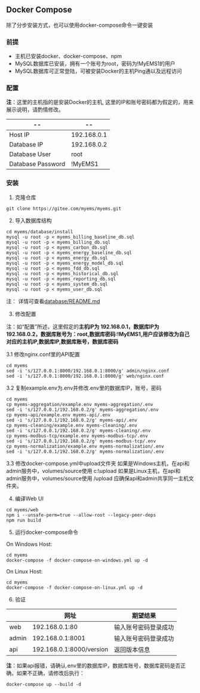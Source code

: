 ## Docker Compose
除了分步安装方式，也可以使用docker-compose命令一键安装

### 前提

- 主机已安装docker、docker-compose、npm
- MySQL数据库已安装，拥有一个账号为root，密码为!MyEMS1的用户
- MySQL数据库可正常登陆，可被安装Docker的主机Ping通以及远程访问

### 配置

**注**：这里的主机指的是安装Docker的主机, 这里的IP和账号密码都为假定的，用来展示说明，请酌情修改。

| --                | --          |
| ----------        | ----------- |
| Host IP           | 192.168.0.1 |
| Database IP       | 192.168.0.2 |
| Database User     | root        |
| Database Password | !MyEMS1     |

### 安装

1.  克隆仓库
```
git clone https://gitee.com/myems/myems.git 
```

2.  导入数据库结构

```
cd myems/database/install
mysql -u root -p < myems_billing_baseline_db.sql
mysql -u root -p < myems_billing_db.sql
mysql -u root -p < myems_carbon_db.sql
mysql -u root -p < myems_energy_baseline_db.sql
mysql -u root -p < myems_energy_db.sql
mysql -u root -p < myems_energy_model_db.sql
mysql -u root -p < myems_fdd_db.sql
mysql -u root -p < myems_historical_db.sql
mysql -u root -p < myems_reporting_db.sql
mysql -u root -p < myems_system_db.sql
mysql -u root -p < myems_user_db.sql
```
注： 详情可查看[database/README.md](./database/README.md)


3.  修改配置

注：如“配置”所述，这里假定的**主机IP为 192.168.0.1，数据库IP为 192.168.0.2，数据库账号为：root,数据库密码:!MyEMS1,用户应该修改为自己对应的主机IP,数据库IP,数据库账号，数据库密码**

3.1  修改nginx.conf里的API配置
```
cd myems
sed -i 's/127.0.0.1:8000/192.168.0.1:8000/g' admin/nginx.conf
sed -i 's/127.0.0.1:8000/192.168.0.1:8000/g' web/nginx.conf
```

3.2  复制example.env为.env并修改.env里的数据库IP，账号，密码
```
cd myems
cp myems-aggregation/example.env myems-aggregation/.env
sed -i 's/127.0.0.1/192.168.0.2/g' myems-aggregation/.env
cp myems-api/example.env myems-api/.env
sed -i 's/127.0.0.1/192.168.0.2/g' myems-api/.env
cp myems-cleaning/example.env myems-cleaning/.env
sed -i 's/127.0.0.1/192.168.0.2/g' myems-cleaning/.env
cp myems-modbus-tcp/example.env myems-modbus-tcp/.env
sed -i 's/127.0.0.1/192.168.0.2/g' myems-modbus-tcp/.env
cp myems-normalization/example.env myems-normalization/.env
sed -i 's/127.0.0.1/192.168.0.2/g' myems-normalization/.env 
```

3.3 修改docker-compose.yml中upload文件夹
如果是Windows主机，在api和admin服务中，volumes/source使用 c:\upload
如果是Linux主机，在api和admin服务中，volumes/source使用 /upload
应确保api和admin共享同一主机文件夹。

4.  编译Web UI

```
cd myems/web
npm i --unsafe-perm=true --allow-root --legacy-peer-deps
npm run build
```

5. 运行docker-compose命令

On Windows Host:
```
cd myems
docker-compose -f docker-compose-on-windows.yml up -d 
```

On Linux Host:

```
cd myems
docker-compose -f docker-compose-on-linux.yml up -d 
```

6. 验证

|       | 网址                    | 期望结果           |
| ----- | ----------------------- | ---------------- |
| web   | 192.168.0.1:80          | 输入账号密码登录成功 |
| admin | 192.168.0.1:8001        | 输入账号密码登录成功 |
| api   | 192.168.0.1:8000/version| 返回版本信息       |

**注**：如果api报错，请确认.env里的数据库IP，数据库账号，数据库密码是否正确，如果不正确，请修改后执行：

```
docker-compose up --build -d
```

